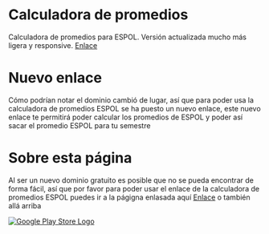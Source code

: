 # Calculadora de promedios

Calculadora de promedios para ESPOL. Versión actualizada mucho más ligera y responsive. [Enlace]

# Nuevo enlace
Cómo podrían notar el dominio cambió de lugar, así que para poder usa la calculadora de promedios ESPOL se ha puesto un nuevo enlace, este nuevo enlace te permitirá poder calcular los promedios de ESPOL y poder así sacar el promedio ESPOL para tu semestre

# Sobre esta página
Al ser un nuevo dominio gratuito es posible que no se pueda encontrar de forma fácil, así que por favor para poder usar el enlace de la calculadora de promedios ESPOL puedes ir a la págigna enlasada aquí [Enlace] o también allá arriba

[![Google Play Store Logo](https://lh3.googleusercontent.com/q1k2l5CwMV31JdDXcpN4Ey7O43PxnjAuZBTmcHEwQxVuv_2wCE2gAAQMWxwNUC2FYEOnYgFPOpw6kmHJWuEGeIBLTj9CuxcOEeU8UXyzWJq4NJM3lg=s0)](https://play.google.com/store/apps/details?id=com.phycom.xidrovo_cxcarvaj)


   [Enlace]: <https://espolpromedio.surge.sh/>   
